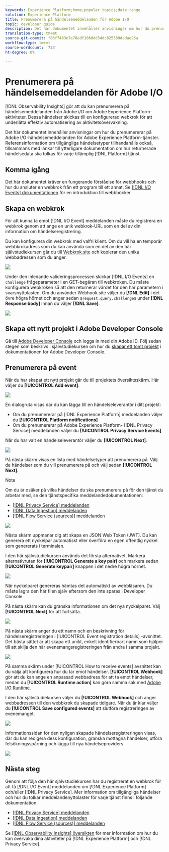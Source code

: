 ```yaml
---
keywords: Experience Platform;home;popular topics;date range
solution: Experience Platform
title: Prenumerera på händelsemeddelanden för Adobe I/O
topic: developer guide
description: Det här dokumentet innehåller anvisningar om hur du prenumererar på Adobe I/O-händelsemeddelanden för Adobe Experience Platform-tjänster. Referensinformation om tillgängliga händelsetyper tillhandahålls också, tillsammans med länkar till ytterligare dokumentation om hur returnerade händelsedata ska tolkas för varje [!DNL Platform] tillämplig tjänst.
translation-type: tm+mt
source-git-commit: f86f7483e7e78edf106ddd34dc825389dadae26a
workflow-type: tm+mt
source-wordcount: '733'
ht-degree: 0%

---
```



# Prenumerera på händelsemeddelanden för Adobe I/O

[!DNL Observability Insights] gör att du kan prenumerera på händelsemeddelanden från Adobe i/O om Adobe Experience Platform-aktiviteter. Dessa händelser skickas till en konfigurerad webkrok för att underlätta effektiv automatisering av aktivitetsövervakning.

Det här dokumentet innehåller anvisningar om hur du prenumererar på Adobe I/O-händelsemeddelanden för Adobe Experience Platform-tjänster. Referensinformation om tillgängliga händelsetyper tillhandahålls också, tillsammans med länkar till ytterligare dokumentation om hur returnerade händelsedata ska tolkas för varje tillämplig [!DNL Platform] tjänst.

## Komma igång

Det här dokumentet kräver en fungerande förståelse för webbhooks och hur du ansluter en webkrok från ett program till ett annat. Se [[!DNL I/O Events] dokumentationen](https://www.adobe.io/apis/experienceplatform/events/docs.html#!adobedocs/adobeio-events/master/intro/webhook_docs_intro.md) för en introduktion till webbböcker.

## Skapa en webkrok

För att kunna ta emot [!DNL I/O Event] meddelanden måste du registrera en webkrok genom att ange en unik webkrok-URL som en del av din information om händelseregistrering.

Du kan konfigurera din webkrok med valfri klient. Om du vill ha en temporär webbkrokadress som du kan använda som en del av den här självstudiekursen går du till [Webkrok.site](https://webhook.site/) och kopierar den unika webbadressen som du anger.

![](../images/notifications/webhook-url.png)

Under den inledande valideringsprocessen skickar [!DNL I/O Events] en `challenge` frågeparameter i en GET-begäran till webkroken. Du måste konfigurera webkroken så att den returnerar värdet för den här parametern i svarsnyttolasten. Om du använder Webhook.site väljer du **[!DNL Edit]** i det övre högra hörnet och anger sedan `$request.query.challenge$` under **[!DNL Response body]** innan du väljer **[!DNL Save]**.

![](../images/notifications/response-challenge.png)

## Skapa ett nytt projekt i Adobe Developer Console

Gå till [Adobe Developer Console](https://www.adobe.com/go/devs_console_ui) och logga in med din Adobe ID. Följ sedan stegen som beskrivs i självstudiekursen om hur du [skapar ett tomt projekt](https://www.adobe.io/apis/experienceplatform/console/docs.html#!AdobeDocs/adobeio-console/master/projects-empty.md) i dokumentationen för Adobe Developer Console.

## Prenumerera på event

När du har skapat ett nytt projekt går du till projektets översiktsskärm. Här väljer du **[!UICONTROL Add event]**.

![](../images/notifications/add-event-button.png)

En dialogruta visas där du kan lägga till en händelseleverantör i ditt projekt:

* Om du prenumererar på [!DNL Experience Platform] meddelanden väljer du **[!UICONTROL Platform notifications]**
* Om du prenumererar på Adobe Experience Platform- [!DNL Privacy Service] meddelanden väljer du **[!UICONTROL Privacy Service Events]**

När du har valt en händelseleverantör väljer du **[!UICONTROL Next]**.

![](../images/notifications/event-provider.png)

På nästa skärm visas en lista med händelsetyper att prenumerera på. Välj de händelser som du vill prenumerera på och välj sedan **[!UICONTROL Next]**.

>[!NOTE]
>
>Om du är osäker på vilka händelser du ska prenumerera på för den tjänst du arbetar med, se den tjänstspecifika meddelandedokumentationen:
>
>* [[!DNL Privacy Service] meddelanden](../../privacy-service/privacy-events.md)
>* [[!DNL Data Ingestion] meddelanden](../../ingestion/quality/subscribe-events.md)
>* [[!DNL Flow Service (sources)] meddelanden](../../sources/notifications.md)


![](../images/notifications/choose-event-subscriptions.png)

Nästa skärm uppmanar dig att skapa en JSON Web Token (JWT). Du kan generera ett nyckelpar automatiskt eller överföra en egen offentlig nyckel som genererats i terminalen.

I den här självstudiekursen används det första alternativet. Markera alternativrutan för **[!UICONTROL Generate a key pair]** och markera sedan **[!UICONTROL Generate keypair]** knappen i det nedre högra hörnet.

![](../images/notifications/generate-keypair.png)

När nyckelparet genereras hämtas det automatiskt av webbläsaren. Du måste lagra den här filen själv eftersom den inte sparas i Developer Console.

På nästa skärm kan du granska informationen om det nya nyckelparet. Välj **[!UICONTROL Next]** för att fortsätta.

![](../images/notifications/keypair-generated.png)

På nästa skärm anger du ett namn och en beskrivning för händelseregistreringen i [!UICONTROL Event registration details] -avsnittet. Det bästa sättet är att skapa ett unikt, enkelt identifierbart namn som hjälper till att skilja den här evenemangsregistreringen från andra i samma projekt.

![](../images/notifications/registration-details.png)

På samma skärm under [!UICONTROL How to receive events] avsnittet kan du välja att konfigurera hur du tar emot händelser. **[!UICONTROL Webhook]** gör att du kan ange en anpassad webbadress för att ta emot händelser, medan du **[!UICONTROL Runtime action]** kan göra samma sak med [Adobe I/O Runtime](https://www.adobe.io/apis/experienceplatform/runtime/docs.html).

I den här självstudiekursen väljer du **[!UICONTROL Webhook]** och anger webbadressen till den webbkrok du skapade tidigare. När du är klar väljer du **[!UICONTROL Save configured events]** att slutföra registreringen av evenemanget.

![](../images/notifications/receive-events.png)

Informationssidan för den nyligen skapade händelseregistreringen visas, där du kan redigera dess konfiguration, granska mottagna händelser, utföra felsökningsspårning och lägga till nya händelseproviders.

![](../images/notifications/registration-complete.png)

## Nästa steg

Genom att följa den här självstudiekursen har du registrerat en webkrok för att få [!DNL I/O Event] meddelanden om [!DNL Experience Platform] och/eller [!DNL Privacy Service]. Mer information om tillgängliga händelser och hur du tolkar meddelandenyttolaster för varje tjänst finns i följande dokumentation:

* [[!DNL Privacy Service] meddelanden](../../privacy-service/privacy-events.md)
* [[!DNL Data Ingestion] meddelanden](../../ingestion/quality/subscribe-events.md)
* [[!DNL Flow Service (sources)] meddelanden](../../sources/notifications.md)

Se [[!DNL Observability Insights] översikten](../home.md) för mer information om hur du kan övervaka dina aktiviteter på [!DNL Experience Platform] och [!DNL Privacy Service].